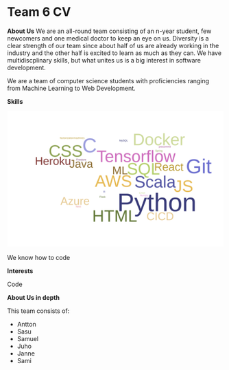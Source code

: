 # Team 6 CV

**About Us**
We are an all-round team consisting of an n-year student, few newcomers and one medical doctor to keep an eye on us. Diversity is a clear strength of our team since about half of us are already working in the industry and the other half is excited to learn as much as they can. We have multidiscplinary skills, but what unites us is a big interest in software development.

We are a team of computer science students with proficiencies ranging from Machine Learning to Web Development.


**Skills**

![word cloud of team competencies](./wordcloud.svg)

We know how to code


**Interests**

Code


**About Us in depth**

This team consists of:

- Antton 
- Sasu
- Samuel
- Juho
- Janne
- Sami

